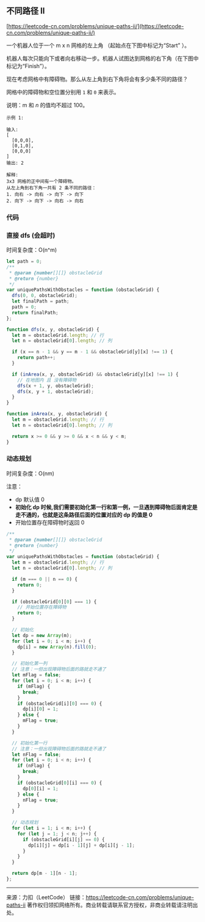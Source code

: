 ## 不同路径 II

[https://leetcode-cn.com/problems/unique-paths-ii/](https://leetcode-cn.com/problems/unique-paths-ii/)

一个机器人位于一个 m x n 网格的左上角 （起始点在下图中标记为“Start” ）。

机器人每次只能向下或者向右移动一步。机器人试图达到网格的右下角（在下图中标记为“Finish”）。

现在考虑网格中有障碍物。那么从左上角到右下角将会有多少条不同的路径？

网格中的障碍物和空位置分别用 `1` 和 `0` 来表示。

说明：m 和 _n_ 的值均不超过 100。

```
示例 1:

输入:
[
  [0,0,0],
  [0,1,0],
  [0,0,0]
]
输出: 2

解释:
3x3 网格的正中间有一个障碍物。
从左上角到右下角一共有 2 条不同的路径：
1. 向右 -> 向右 -> 向下 -> 向下
2. 向下 -> 向下 -> 向右 -> 向右
```

### 代码

### 直接 dfs (会超时)

时间复杂度：O(n^m)

```js
let path = 0;
/**
 * @param {number[][]} obstacleGrid
 * @return {number}
 */
var uniquePathsWithObstacles = function (obstacleGrid) {
  dfs(0, 0, obstacleGrid);
  let finalPath = path;
  path = 0;
  return finalPath;
};

function dfs(x, y, obstacleGrid) {
  let m = obstacleGrid.length; // 行
  let n = obstacleGrid[0].length; // 列

  if (x == n - 1 && y == m - 1 && obstacleGrid[y][x] !== 1) {
    return path++; 
  }

  if (inArea(x, y, obstacleGrid) && obstacleGrid[y][x] !== 1) {
    // 在地图内 且 没有障碍物
    dfs(x + 1, y, obstacleGrid);
    dfs(x, y + 1, obstacleGrid);
  }
}

function inArea(x, y, obstacleGrid) {
  let m = obstacleGrid.length; // 行
  let n = obstacleGrid[0].length; // 列

  return x >= 0 && y >= 0 && x < n && y < m;
}
```

### 动态规划

时间复杂度：O(nm)

注意：

- dp 默认值 0
- **初始化 dp 时候,我们需要初始化第一行和第一例，一旦遇到障碍物后面肯定是走不通的，也就是这条路径后面的位置对应的 dp 的值是 0**
- 开始位置存在障碍物时返回 0

```js
/**
 * @param {number[][]} obstacleGrid
 * @return {number}
 */
var uniquePathsWithObstacles = function (obstacleGrid) {
  let m = obstacleGrid.length; // 行
  let n = obstacleGrid[0].length; // 列

  if (m === 0 || n == 0) {
    return 0;
  }

  if (obstacleGrid[0][0] === 1) {
    // 开始位置存在障碍物
    return 0;
  }

  // 初始化
  let dp = new Array(m);
  for (let i = 0; i < m; i++) {
    dp[i] = new Array(n).fill(0);
  }

  // 初始化第一列
  // 注意：一但出现障碍物后面的路就走不通了
  let mFlag = false;
  for (let i = 0; i < m; i++) {
    if (mFlag) {
      break;
    }
    if (obstacleGrid[i][0] === 0) {
      dp[i][0] = 1;
    } else {
      mFlag = true;
    }
  }

  // 初始化第一行
  // 注意：一但出现障碍物后面的路就走不通了
  let nFlag = false;
  for (let i = 0; i < n; i++) {
    if (nFlag) {
      break;
    }
    if (obstacleGrid[0][i] === 0) {
      dp[0][i] = 1;
    } else {
      nFlag = true;
    }
  }

  // 动态规划
  for (let i = 1; i < m; i++) {
    for (let j = 1; j < n; j++) {
      if (obstacleGrid[i][j] == 0) {
        dp[i][j] = dp[i - 1][j] + dp[i][j - 1];
      }
    }
  }

  return dp[m - 1][n - 1];
};
```

---

来源：力扣（LeetCode）
链接：https://leetcode-cn.com/problems/unique-paths-ii
著作权归领扣网络所有。商业转载请联系官方授权，非商业转载请注明出处。
